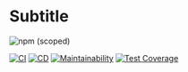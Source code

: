 # Subtitle

![npm (scoped)](https://img.shields.io/npm/v/@younginch/subtitle)


[![CI](https://github.com/younginch/subtitle/actions/workflows/ci.yml/badge.svg)](https://github.com/younginch/subtitle/actions/workflows/ci.yml)
[![CD](https://github.com/younginch/subtitle/actions/workflows/cd.yml/badge.svg)](https://github.com/younginch/subtitle/actions/workflows/cd.yml)
[![Maintainability](https://api.codeclimate.com/v1/badges/0fcca00572fdbbf45926/maintainability)](https://codeclimate.com/repos/62a69c1749a4f81ff8006da9/maintainability)
[![Test Coverage](https://api.codeclimate.com/v1/badges/0fcca00572fdbbf45926/test_coverage)](https://codeclimate.com/repos/62a69c1749a4f81ff8006da9/test_coverage)

